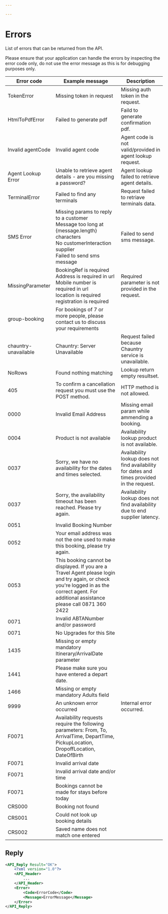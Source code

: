 ```yaml
---

---
```


# Errors

List of errors that can be returned from the API.

Please ensure that your application can handle the errors by inspecting the error code only, do not use the error message as this is for debugging purposes only.

| Error code           | Example message                                                                                                                                                                               | Description                                                                                 |
| -------------------- | --------------------------------------------------------------------------------------------------------------------------------------------------------------------------------------------- | ------------------------------------------------------------------------------------------- |
| TokenError           | Missing token in request                                                                                                                                                                      | Missing auth token in the request.                                                          |
| HtmlToPdfError       | Failed to generate pdf                                                                                                                                                                        | Faild to generate confirmation pdf.                                                         |
| Invalid agentCode    | Invalid agent code                                                                                                                                                                            | Agent code is not valid/provided in agent lookup request.                                   |
| Agent Lookup Error   | Unable to retrieve agent details - are you missing a password?                                                                                                                                | Agent lookup failed to retrieve agent details.                                              |
| TerminalError        | Failed to find any terminals                                                                                                                                                                  | Request failed to retriave terminals data.                                                  |
| SMS Error            | Missing params to reply to a customer<br>Message too long at {message.length} characters<br>No customerInteraction supplier<br>Failed to send sms message                                     | Failed to send sms message.                                                                 |
| MissingParameter     | BookingRef is required<br>Address is required in url<br>Mobile number is required in url<br>location is required<br>registration is required                                                  | Required parameter is not provided in the request.                                          |
| group-booking        | For bookings of 7 or more people, please contact us to discuss your requirements                                                                                                              |                                                                                             |
| chauntry-unavailable | Chauntry: Server Unavailable                                                                                                                                                                  | Request failed because Chauntry service is unavailable.                                     |
| NoRows               | Found nothing matching                                                                                                                                                                        | Lookup return empty resultset.                                                              |
| 405                  | To confirm a cancellation request you must use the POST method.                                                                                                                               | HTTP method is not allowed.                                                                 |
| 0000                 | Invalid Email Address                                                                                                                                                                         | Missing email param while ammending a booking.                                              |
| 0004                 | Product is not available                                                                                                                                                                      | Availability lookup product is not available.                                               |
| 0037                 | Sorry, we have no availability for the dates and times selected.                                                                                                                              | Availability lookup does not find availability for dates and times provided in the request. |
| 0037                 | Sorry, the availability timeout has been reached. Please try again.                                                                                                                              | Availability lookup does not find availability due to end supplier latency. |
| 0051                 | Invalid Booking Number                                                                                                                                                                        |                                                                                             |
| 0052                 | Your email address was not the one used to make this booking, please try again.                                                                                                               |                                                                                             |
| 0053                 | This booking cannot be displayed.  If you are a Travel Agent please login and try again, or check you're logged in as the correct agent.  For additional assistance please call 0871 360 2422 |                                                                                             |
| 0071                 | Invalid ABTANumber and/or password                                                                                                                                                            |                                                                                             |
| 0071                 | No Upgrades for this Site                                                                                                                                                                     |                                                                                             |
| 1435                 | Missing or empty mandatory Itinerary/ArrivalDate parameter                                                                                                                                    |                                                                                             |
| 1441                 | Please make sure you have entered a depart date.                                                                                                                                              |                                                                                             |
| 1466                 | Missing or empty mandatory Adults field                                                                                                                                                       |                                                                                             |
| 9999                 | An unknown error occurred                                                                                                                                                                     | Internal error occurred.                                                                    |
| F0071                | Availability requests require the following parameters: From, To, ArrivalTime, DepartTime, PickupLocation, DropoffLocation, DateOfBirth                                                       |                                                                                             |
| F0071                | Invalid arrival date                                                                                                                                                                          |                                                                                             |
| F0071                | Invalid arrival date and/or time                                                                                                                                                              |                                                                                             |
| F0071                | Bookings cannot be made for stays before today                                                                                                                                                |                                                                                             |
| CRS000               | Booking not found                                                                                                                                                                             |                                                                                             |
| CRS001               | Could not look up booking details                                                                                                                                                             |                                                                                             |
| CRS002               | Saved name does not match one entered                                                                                                                                                         |                                                                                             |

## Reply

```xml
<API_Reply Result="OK">
    <?xml version="1.0"?>
    <API_Header>
        ...
    </API_Header>
    <Error>
        <Code>ErrorCode</Code>
        <Message>ErrorMessage</Message>
    </Error>
</API_Reply>
```
